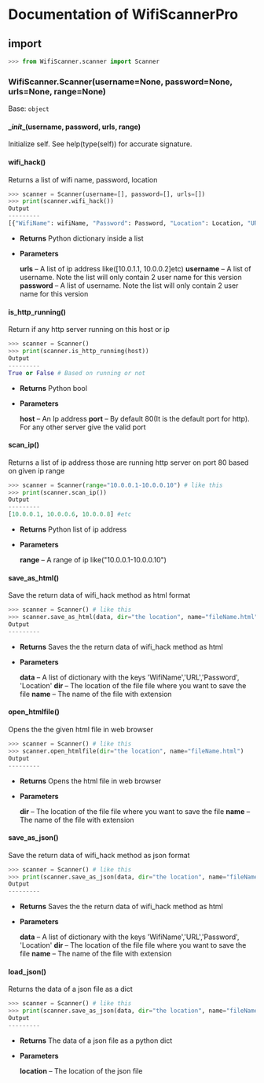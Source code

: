# Documentation of WifiScannerPro
## import
```python
>>> from WifiScanner.scanner import Scanner
```
### WifiScanner.Scanner(username=None, password=None, urls=None, range=None)
Base: `object`

#### \__init__(username, password, urls, range)

Initialize self. See help(type(self)) for accurate signature.

#### wifi_hack()
Returns a list of wifi name, password, location

```python
>>> scanner = Scanner(username=[], password=[], urls=[])
>>> print(scanner.wifi_hack())
Output
---------
[{"WifiName": wifiName, "Password": Password, "Location": Location, "URL": url}]
```

* **Returns**
    Python dictionary inside a list

* **Parameters**

    **urls**     – A list of ip address like([10.0.1.1, 10.0.0.2]etc)
    **username** – A list of username. Note the list will only contain 2
                   user name for this version
    **password** – A list of username. Note the list will only contain 2
                   user name for this version

#### is_http_running()
Return if any http server running on this host or ip

```python
>>> scanner = Scanner()
>>> print(scanner.is_http_running(host))
Output
---------
True or False # Based on running or not
```

* **Returns**
    Python bool 

* **Parameters**

    **host** – An Ip address
    **port** – By default 80(It is the default port for http). For any
               other server give the valid port  

#### scan_ip()
Returns a list of ip address those are running http server on port 80 based on given ip range 

```python
>>> scanner = Scanner(range="10.0.0.1-10.0.0.10") # like this
>>> print(scanner.scan_ip())
Output
---------
[10.0.0.1, 10.0.0.6, 10.0.0.8] #etc
```

* **Returns**
    Python list of ip address

* **Parameters**

    **range** – A range of ip like("10.0.0.1-10.0.0.10")

#### save_as_html()
Save the return data of wifi_hack method as html format

```python
>>> scanner = Scanner() # like this
>>> scanner.save_as_html(data, dir="the location", name="fileName.html")
Output
---------

```

* **Returns**
    Saves the the return data of wifi_hack method as html

* **Parameters**

    **data** – A list of dictionary with the keys 'WifiName','URL','Password', 'Location'
    **dir** – The location of the file file where you want to save the file
    **name** – The name of the file with extension

#### open_htmlfile()
Opens the the given html file in web browser

```python
>>> scanner = Scanner() # like this
>>> scanner.open_htmlfile(dir="the location", name="fileName.html")
Output
---------

```

* **Returns**
    Opens the html file in web browser

* **Parameters**

    **dir** – The location of the file file where you want to save the file
    **name** – The name of the file with extension

#### save_as_json()
Save the return data of wifi_hack method as json format

```python
>>> scanner = Scanner() # like this
>>> print(scanner.save_as_json(data, dir="the location", name="fileName.json"))
Output
---------

```

* **Returns**
    Saves the the return data of wifi_hack method as html

* **Parameters**

    **data** – A list of dictionary with the keys 'WifiName','URL','Password', 'Location'
    **dir** – The location of the file file where you want to save the file
    **name** – The name of the file with extension

#### load_json()
Returns the data of a json file as a dict

```python
>>> scanner = Scanner() # like this
>>> print(scanner.save_as_json(data, dir="the location", name="fileName.json"))
Output
---------

```

* **Returns**
    The data of a json file as a python dict

* **Parameters**

    **location** – The location of the json file